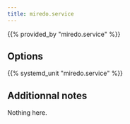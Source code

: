 ```yaml
---
title: miredo.service
---
```


{{% provided_by "miredo.service" %}}

## Options

{{% systemd_unit "miredo.service" %}}

## Additionnal notes

Nothing here.